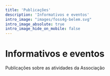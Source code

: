 ```yaml
---
title: 'Publicações'
description: 'Informativos e eventos'
intro_image: "images/foss4g-belem.svg"
intro_image_absolute: true
intro_image_hide_on_mobile: false
---
```


# Informativos e eventos

Publicações sobre as atividades da Associação
